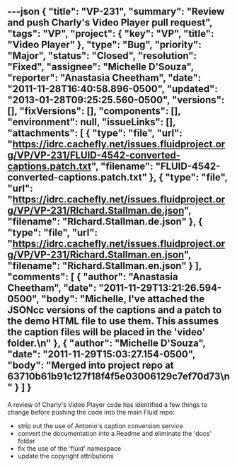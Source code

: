 ---json
{
  "title": "VP-231",
  "summary": "Review and push Charly's Video Player pull request",
  "tags": "VP",
  "project": {
    "key": "VP",
    "title": "Video Player"
  },
  "type": "Bug",
  "priority": "Major",
  "status": "Closed",
  "resolution": "Fixed",
  "assignee": "Michelle D'Souza",
  "reporter": "Anastasia Cheetham",
  "date": "2011-11-28T16:40:58.896-0500",
  "updated": "2013-01-28T09:25:25.560-0500",
  "versions": [],
  "fixVersions": [],
  "components": [],
  "environment": null,
  "issueLinks": [],
  "attachments": [
    {
      "type": "file",
      "url": "https://idrc.cachefly.net/issues.fluidproject.org/VP/VP-231/FLUID-4542-converted-captions.patch.txt",
      "filename": "FLUID-4542-converted-captions.patch.txt"
    },
    {
      "type": "file",
      "url": "https://idrc.cachefly.net/issues.fluidproject.org/VP/VP-231/RIchard.Stallman.de.json",
      "filename": "RIchard.Stallman.de.json"
    },
    {
      "type": "file",
      "url": "https://idrc.cachefly.net/issues.fluidproject.org/VP/VP-231/Richard.Stallman.en.json",
      "filename": "Richard.Stallman.en.json"
    }
  ],
  "comments": [
    {
      "author": "Anastasia Cheetham",
      "date": "2011-11-29T13:21:26.594-0500",
      "body": "Michelle, I've attached the JSONcc versions of the captions and a patch to the demo HTML file to use them. This assumes the caption files will be placed in the 'video' folder.\n"
    },
    {
      "author": "Michelle D'Souza",
      "date": "2011-11-29T15:03:27.154-0500",
      "body": "Merged into project repo at 63710b61b91c127f18f4f5e03006129c7ef70d73\n"
    }
  ]
}
---
A review of Charly's Video Player code has identified a few things to change before pushing the code into the main Fluid repo:

* strip out the use of Antonio's caption conversion service
* convert the documentation into a Readme and eliminate the 'docs' folder
* fix the use of the 'fluid' namespace
* update the copyright attributions

        